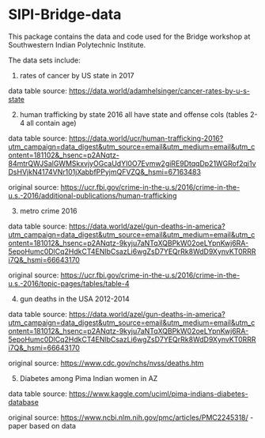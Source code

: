 # SIPI-Bridge-data
This package contains the data and code used for the Bridge workshop at Southwestern Indian Polytechnic Institute.

The data sets include:

1. rates of cancer by US state in 2017

data table source: https://data.world/adamhelsinger/cancer-rates-by-u-s-state

2. human trafficking by state 2016 all have state and offense cols (tables 2-4 all contain age)

data table source: https://data.world/ucr/human-trafficking-2016?utm_campaign=data_digest&utm_source=email&utm_medium=email&utm_content=181102&_hsenc=p2ANqtz-84mtrQWJSalGWMSkxvjyOGcaUdYI0O7Evmw2giRE9DtqqDp21WGRof2qj1vDsHVjkN4174VNr101jXabbfPPyjmQFVZQ&_hsmi=67163483

original source: https://ucr.fbi.gov/crime-in-the-u.s/2016/crime-in-the-u.s.-2016/additional-publications/human-trafficking

3. metro crime 2016

data table source: https://data.world/azel/gun-deaths-in-america?utm_campaign=data_digest&utm_source=email&utm_medium=email&utm_content=181012&_hsenc=p2ANqtz-9kyju7aNTqXQBPkW02oeLYpnKwj6RA-5epoHumc0DlCq2HdkCT4ENlbCsazLi6wgZsD7YEQrRk8WdD9XynvKT0RRRi7Q&_hsmi=66643170

original source: https://ucr.fbi.gov/crime-in-the-u.s/2016/crime-in-the-u.s.-2016/topic-pages/tables/table-4

4. gun deaths in the USA 2012-2014

data table source: https://data.world/azel/gun-deaths-in-america?utm_campaign=data_digest&utm_source=email&utm_medium=email&utm_content=181012&_hsenc=p2ANqtz-9kyju7aNTqXQBPkW02oeLYpnKwj6RA-5epoHumc0DlCq2HdkCT4ENlbCsazLi6wgZsD7YEQrRk8WdD9XynvKT0RRRi7Q&_hsmi=66643170

original source: https://www.cdc.gov/nchs/nvss/deaths.htm

5. Diabetes among Pima Indian women in AZ

data table source: https://www.kaggle.com/uciml/pima-indians-diabetes-database

original source: https://www.ncbi.nlm.nih.gov/pmc/articles/PMC2245318/ - paper based on data
